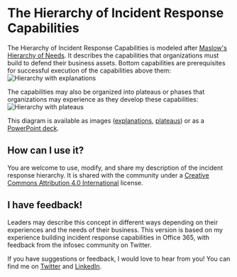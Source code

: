 # The Hierarchy of Incident Response Capabilities
The Hierarchy of Incident Response Capabilities is modeled after [Maslow's Hierarchy of Needs](https://en.wikipedia.org/wiki/Maslow's_hierarchy_of_needs). It describes the capabilities that organizations must build to defend their business assets. Bottom capabilities are prerequisites for successful execution of the capabilities above them:
<img alt="Hierarchy with explanations" src="https://raw.githubusercontent.com/swannman/ircapabilities/master/hierarchy.png" />

The capabilities may also be organized into plateaus or phases that organizations may experience as they develop these capabilities:
<img alt="Hierarchy with plateaus" src="https://raw.githubusercontent.com/swannman/ircapabilities/master/plateaus.png" />

This diagram is available as images ([explanations](https://raw.githubusercontent.com/swannman/ircapabilities/master/hierarchy.png), [plateaus](https://raw.githubusercontent.com/swannman/ircapabilities/master/plateaus.png)) or as a [PowerPoint deck](https://github.com/swannman/ircapabilities/blob/master/IR_Capabilities_Hierarchy.pptx?raw=true).

## How can I use it?
You are welcome to use, modify, and share my description of the incident response hierarchy. It is shared with the community under a [Creative Commons Attribution 4.0 International](https://creativecommons.org/licenses/by/4.0/) license.

## I have feedback!
Leaders may describe this concept in different ways depending on their experiences and the needs of their business. This version is based on my experience building incident response capabilities in Office 365, with feedback from the infosec community on Twitter.

If you have suggestions or feedback, I would love to hear from you! You can find me on [Twitter](https://twitter.com/MSwannMSFT) and [LinkedIn](https://linkedin.com/in/swannman).
